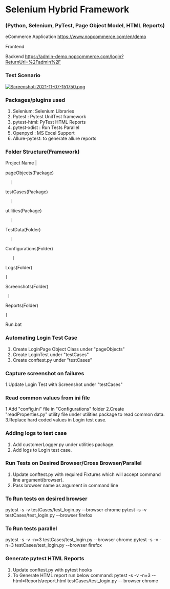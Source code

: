 # Selenium Hybrid Framework
### (Python, Selenium, PyTest, Page Object Model, HTML Reports)

eCommerce Application
https://www.nopcommerce.com/en/demo

Frontend

Backend  https://admin-demo.nopcommerce.com/login?ReturnUrl=%2Fadmin%2F


### Test Scenario


[![Screenshot-2021-11-07-151750.png](https://i.postimg.cc/25WtkgLy/Screenshot-2021-11-07-151750.png)](https://postimg.cc/kVnsw1cP)



### Packages/plugins used
1) Selenium: Selenium Libraries
2) Pytest : Pytest UnitTest framework
3) pytest-html: PyTest HTML Reports
4) pytest-xdist : Run Tests Parallel
5) Openpyxl : MS Excel Support
6) Allure-pytest: to generate allure reports


### Folder Structure(Framework)

Project Name
      |

pageObjects(Package)
     
      |

testCases(Package)

      |
utilities(Package)

      |
TestData(Folder)
     
      |
Configurations(Folder)

       |
Logs(Folder)
  
    |
Screenshots(Folder)

     |
Reports(Folder)

    |
Run.bat

### Automating Login Test Case

1. Create LoginPage Object Class under "pageObjects"
2. Create LoginTest under "testCases"
3. Create conftest.py under "testCases"

### Capture screenshot on failures
1.Update Login Test with Screenshot under "testCases"

### Read common values from ini file

1 Add "config.ini" file in "Configurations" folder
2.Create "readProperties.py" utility file under utilities package to read common data.
3.Replace hard coded values in Login test case.

### Adding logs to test case
1. Add customerLogger.py under utilities package.
2. Add logs to Login test case.

### Run Tests on Desired Browser/Cross Browser/Parallel
1. Update conftest.py with required Fixtures which will accept command line argument(browser).
2. Pass browser name as argument in command line

### To Run tests on desired browser
pytest -s -v testCases/test_login.py --browser chrome
pytest -s -v testCases/test_login.py --browser firefox

### To Run tests parallel
pytest -s -v -n=3 testCases/test_login.py --browser chrome
pytest -s -v -n=3 testCases/test_login.py --browser firefox

### Generate pytest HTML Reports
1. Update conftest.py with pytest hooks
2. To Generate HTML report run below command:
pytest -s -v -n=3 --html=Reports\report.html testCases/test_login.py -- browser chrome



